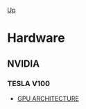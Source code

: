 [Up](index.md)

# Hardware

## NVIDIA

### TESLA V100

* [GPU ARCHITECTURE](http://images.nvidia.com/content/volta-architecture/pdf/volta-architecture-whitepaper.pdf)


